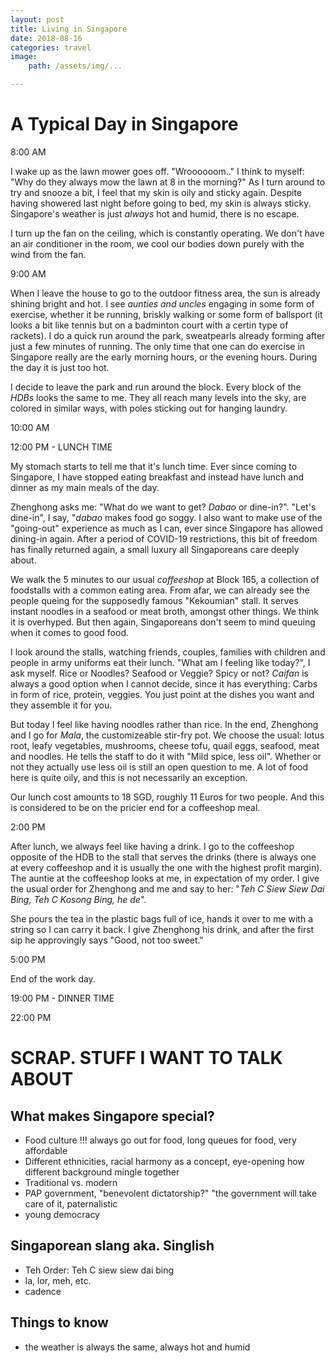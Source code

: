 ```yaml
---
layout: post
title: Living in Singapore
date: 2018-08-16
categories: travel
image:
    path: /assets/img/...

---
```


# A Typical Day in Singapore

8:00 AM

I wake up as the lawn mower goes off. "Wroooooom.." I think to myself: "Why do they always mow the lawn at 8 in the morning?" As I turn around to try and snooze a bit, I feel that my skin is oily and sticky again. Despite having showered last night before going to bed, my skin is always sticky. Singapore's weather is just *always* hot and humid, there is no escape.

I turn up the fan on the ceiling, which is constantly operating. We don't have an air conditioner in the room, we cool our bodies down purely with the wind from the fan.

9:00 AM

When I leave the house to go to the outdoor fitness area, the sun is already shining bright and hot. I see *aunties and uncles* engaging in some form of exercise, whether it be running, briskly walking or some form of ballsport (it looks a bit like tennis but on a badminton court with a certin type of rackets). I do a quick run around the park, sweatpearls already forming after just a few minutes of running. The only time that one can do exercise in Singapore really are the early morning hours, or the evening hours. During the day it is just too hot. 

I decide to leave the park and run around the block. Every block of the *HDBs* looks the same to me. They all reach many levels into the sky, are colored in similar ways, with poles sticking out for hanging laundry.

10:00 AM

12:00 PM - LUNCH TIME  

My stomach starts to tell me that it's lunch time. Ever since coming to Singapore, I have stopped eating breakfast and instead have lunch and dinner as my main meals of the day. 

Zhenghong asks me: "What do we want to get? *Dabao* or dine-in?". "Let's dine-in", I say, "*dabao* makes food go soggy. I also want to make use of the "going-out" experience as much as I can, ever since Singapore has allowed dining-in again. After a period of COVID-19 restrictions, this bit of freedom has finally returned again, a small luxury all Singaporeans care deeply about.

We walk the 5 minutes to our usual *coffeeshop* at Block 165, a collection of foodstalls with a common eating area. From afar, we can already see the people queing for the supposedly famous "Kekoumian" stall. It serves instant noodles in a seafood or meat broth, amongst other things. We think it is overhyped. But then again, Singaporeans don't seem to mind queuing when it comes to good food.

I look around the stalls, watching friends, couples, families with children and people in army uniforms eat their lunch. "What am I feeling like today?", I ask myself. Rice or Noodles? Seafood or Veggie? Spicy or not? *Caifan* is always a good option when I cannot decide, since it has everything: Carbs in form of rice, protein, veggies. You just point at the dishes you want and they assemble it for you. 

But today I feel like having noodles rather than rice. In the end, Zhenghong and I go for *Mala*, the customizeable stir-fry pot. We choose the usual: lotus root, leafy vegetables, mushrooms, cheese tofu, quail eggs, seafood, meat and noodles. He tells the staff to do it with "Mild spice, less oil". Whether or not they actually use less oil is still an open question to me. A lot of food here is quite oily, and this is not necessarily an exception. 

Our lunch cost amounts to 18 SGD, roughly 11 Euros for two people. And this is considered to be on the pricier end for a coffeeshop meal. 

2:00 PM

After lunch, we always feel like having a drink. I go to the coffeeshop opposite of the HDB to the stall that serves the drinks (there is always one at every coffeeshop and it is usually the one with the highest profit margin). The auntie at the coffeeshop looks at me, in expectation of my order. I give the usual order for Zhenghong and me and say to her: "*Teh C Siew Siew Dai Bing, Teh C Kosong Bing, he de*".

She pours the tea in the plastic bags full of ice, hands it over to me with a string so I can carry it back. I give Zhenghong his drink, and after the first sip he approvingly says "Good, not too sweet."

5:00 PM


End of the work day. 


19:00 PM - DINNER TIME


22:00 PM

# SCRAP. STUFF I WANT TO TALK ABOUT

## What makes Singapore special?
- Food culture !!! always go out for food, long queues for food, very affordable
- Different ethnicities, racial harmony as a concept, eye-opening how different background mingle together
- Traditional vs. modern
- PAP government, "benevolent dictatorship?" "the government will take care of it, paternalistic
- young democracy

## Singaporean slang aka. Singlish
- Teh Order: Teh C siew siew dai bing
- la, lor, meh, etc.
- cadence

## Things to know
- the weather is always the same, always hot and humid